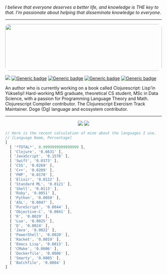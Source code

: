 *I believe that everyone deserves a better life, and knowledge is THE key to that. I’m passionate about helping that disseminate knowledge to everyone.*

---

<div style="height:150px; overflow:hidden; border-radius: 12px;">
<img style="object-fit: cover; object-position: center; height: 100%; width: 100%;" src="./sources/images/topbg.png" />
</div>

![](https://komarev.com/ghpvc/?username=LeaveNhA) [![Generic badge](https://img.shields.io/badge/Twitter-Active-blue.svg)](https://twitter.com/LeaveNhA) [![Generic badge](https://img.shields.io/badge/LinkedIn-Active-blue.svg)](https://www.linkedin.com/in/seçkin-kükrer-493a91169/) [![Generic badge](https://img.shields.io/badge/Exercism-Active-blue.svg)](https://exercism.io/profiles/LeaveNhA) [![Generic badge](https://img.shields.io/badge/Twitch-Active-blue.svg)](https://www.twitch.tv/leavenha/)

An author who is currently working on a book called Clojurescript: Lisp'in Yükselişi! Hard-working MIS graduate, theoretical CS student, MSc in Data Science, with a passion for Programming Language Theory and Math. Clojurescript Compiler contributor. The Clojurescript Exercism Track Maintainer. Doge (Dg) language and ecosystem contributor.


---

<div style="text-align:center">
	<img src="https://github-readme-stats.vercel.app/api?username=leavenha&show_icons=true&count_private=true&custom_title=LeaveNhA&card_width=3000">
	<img src="https://github-readme-stats.vercel.app/api/top-langs/?username=leavenha&langs_count=10&card_width=1400&hide=jupyter%20notebook">
</div>

```js
// Here is the recent calculation of mine about the languages I use.
// [Language Name, Percentage]
[
  [ '*TOTAL*', 0.9999999999999999 ],
  [ 'Clojure', '0.6631' ],
  [ 'JavaScript', '0.1578' ],
  [ 'Swift', '0.0373' ],
  [ 'CSS', '0.0269' ],
  [ 'C++', '0.0209' ],
  [ 'PHP', '0.0178' ],
  [ 'Elixir', '0.0122' ],
  [ 'Standard ML', '0.0121' ],
  [ 'Shell', '0.0113' ],
  [ 'Ruby', '0.0051' ],
  [ 'Python', '0.0050' ],
  [ 'ASL', '0.0047' ],
  [ 'PureScript', '0.0044' ],
  [ 'Objective-C', '0.0041' ],
  [ 'R', '0.0029' ],
  [ 'Lua', '0.0025' ],
  [ 'D', '0.0024' ],
  [ 'Java', '0.0022' ],
  [ 'PowerShell', '0.0020' ],
  [ 'Racket', '0.0019' ],
  [ 'Emacs Lisp', '0.0013' ],
  [ 'CMake', '0.0006' ],
  [ 'Dockerfile', '0.0006' ],
  [ 'Smarty', '0.0005' ],
  [ 'Batchfile', '0.0004' ]
]
```
